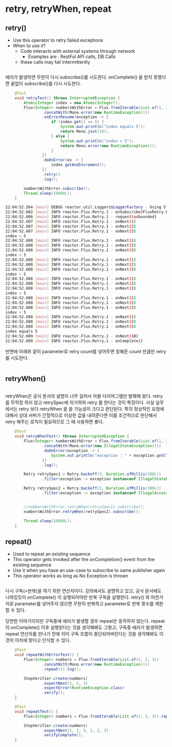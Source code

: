 # retry, retryWhen, repeat

## **retry()**

* Use this operator to retry failed exceptions
* When to use it?
  * Code interacts with external systems through network
    * Examples are : RestFul API calls, DB Calls
  * these calls may fail intermittently

<figure><img src="../../.gitbook/assets/image (31).png" alt=""><figcaption></figcaption></figure>

에러가 발생하면 무한히 다시 subscribe()를 시도한다. onComplete() 을 받지 못했다면 끝없이 subscribe()를 다시 시도한다.

```java
    @Test
    void retryTest() throws InterruptedException {
        AtomicInteger index = new AtomicInteger();
        Flux<Integer> numbersWithError = Flux.fromIterable(List.of(1, 2, 3))
                .concatWith(Mono.error(new RuntimeException()))
                .onErrorResume(exception -> {
                    if (index.get() == 5) {
                        System.out.println("index equals 5");
                        return Mono.just(10);
                    } else {
                        System.out.println("index < 5");
                        return Mono.error(new RuntimeException());
                    }
                })
                .doOnError(ex -> {
                    index.getAndIncrement();
                })
                .retry()
                .log();

        numbersWithError.subscribe();
        Thread.sleep(10000L);
    }
```

```bash
22:04:52.564 [main] DEBUG reactor.util.Loggers$LoggerFactory - Using Slf4j logging framework
22:04:52.602 [main] INFO reactor.Flux.Retry.1 - onSubscribe(FluxRetry.RetrySubscriber)
22:04:52.606 [main] INFO reactor.Flux.Retry.1 - request(unbounded)
22:04:52.607 [main] INFO reactor.Flux.Retry.1 - onNext(1)
22:04:52.607 [main] INFO reactor.Flux.Retry.1 - onNext(2)
22:04:52.607 [main] INFO reactor.Flux.Retry.1 - onNext(3)
index < 5
22:04:52.608 [main] INFO reactor.Flux.Retry.1 - onNext(1)
22:04:52.608 [main] INFO reactor.Flux.Retry.1 - onNext(2)
22:04:52.608 [main] INFO reactor.Flux.Retry.1 - onNext(3)
index < 5
22:04:52.608 [main] INFO reactor.Flux.Retry.1 - onNext(1)
22:04:52.608 [main] INFO reactor.Flux.Retry.1 - onNext(2)
22:04:52.608 [main] INFO reactor.Flux.Retry.1 - onNext(3)
index < 5
22:04:52.608 [main] INFO reactor.Flux.Retry.1 - onNext(1)
22:04:52.608 [main] INFO reactor.Flux.Retry.1 - onNext(2)
22:04:52.608 [main] INFO reactor.Flux.Retry.1 - onNext(3)
index < 5
22:04:52.608 [main] INFO reactor.Flux.Retry.1 - onNext(1)
22:04:52.608 [main] INFO reactor.Flux.Retry.1 - onNext(2)
22:04:52.608 [main] INFO reactor.Flux.Retry.1 - onNext(3)
index < 5
22:04:52.608 [main] INFO reactor.Flux.Retry.1 - onNext(1)
22:04:52.608 [main] INFO reactor.Flux.Retry.1 - onNext(2)
22:04:52.608 [main] INFO reactor.Flux.Retry.1 - onNext(3)
index equals 5
22:04:52.609 [main] INFO reactor.Flux.Retry.1 - onNext(10)
22:04:52.609 [main] INFO reactor.Flux.Retry.1 - onComplete()

```



반면에 아래와 같이 parameter로 retry count를 넣어주면 정해준 count 만큼만 retry를 시도한다.

<figure><img src="../../.gitbook/assets/image (15).png" alt=""><figcaption></figcaption></figure>



## retryWhen()

<figure><img src="../../.gitbook/assets/image (27).png" alt=""><figcaption></figcaption></figure>

retryWhen은 공식 문서의 설명이 너무 길어서 마블 다이어그램만 발췌해 왔다. retry를 무작정 하지 않고 retrySpec에 의거하여 retry 를 한다는 것이 특징이다. 사실 실무에서는 retry 보다 retryWhen 을 쓸 가능성이 크다고 판단된다. 특히 정상적인 요청에 대해서 상대 서버가 간헐적으로 이상한 값을 내려준다면 이를 조건적으로 판단해서 retry 해주는 로직이 필요하므로 그 때 사용하면 좋다.

```java
    @Test
    void retryWhenTest() throws InterruptedException {
        Flux<Integer> numbersWithError = Flux.fromIterable(List.of(1, 2, 3))
                .concatWith(Mono.error(new IllegalStateException()))
                .doOnError(exception -> {
                    System.out.println("exception : " + exception.getClass().getName());
                })
                .log();

        Retry retrySpec1 = Retry.backoff(3, Duration.ofMillis(300L))
                .filter(exception -> exception instanceof IllegalStateException);

        Retry retrySpec2 = Retry.backoff(3, Duration.ofMillis(300L))
                .filter(exception -> exception instanceof IllegalAccessError);


        //numbersWithError.retryWhen(retrySpec1).subscribe();
        numbersWithError.retryWhen(retrySpec2).subscribe();

        Thread.sleep(10000L);
    }

```





## repeat()

* Used to repeat an existing sequence
* This operator gets invoked after the onCompletion() event from the existing sequence
* Use it when you have an use-case to subscribe to same publisher again
* This operator works as long as No Exception is thrown

<figure><img src="../../.gitbook/assets/image (10).png" alt=""><figcaption></figcaption></figure>

다시 구독(=반복)을 하기 위한 연산자이다. 강의에서도 설명하고 있고, 공식 문서에도 나와있듯이 onComplete() 이 실행되어야만 반복 구독을 실행한다. retry() 와 마찬가지로 parameter를 넣어주지 않으면 무한히 반복하고 parameter로 반복 횟수를 제한 할 수 있다.&#x20;

당연한 이야기이지만 구독중에 에러가 발생할 경우 repeat은 동작하지 않는다. repeat 이 onComplete() 이후 실행된다는 것을 생각해봐도 그렇고, 구독중 에러가 발생하면 repeat 연산자를 만나기 전에 이미 구독 흐름이 중단되어버린다는 것을 생각해봐도 이것이 이치에 맞다고 인식할 수 있다.

```java
    @Test
    void repeatWithErrorTest() {
        Flux<Integer> numbers = Flux.fromIterable(List.of(1, 2, 3))
                .concatWith(Mono.error(new RuntimeException()))
                .repeat(1).log();

        StepVerifier.create(numbers)
                .expectNext(1, 2, 3)
                .expectError(RuntimeException.class)
                .verify();
    }

    @Test
    void repeatTest() {
        Flux<Integer> numbers = Flux.fromIterable(List.of(1, 2, 3)).repeat(1).log();

        StepVerifier.create(numbers)
                .expectNext(1, 2, 3, 1, 2, 3)
                .verifyComplete();
    }
```

